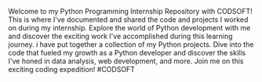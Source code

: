 Welcome to my Python Programming Internship Repository with CODSOFT! This is where I've documented and shared the code and projects I worked on during my internship. Explore the world of Python development with me and discover the exciting work I've accomplished during this learning journey. i have put together a collection of my Python projects. Dive into the code that fueled my growth as a Python developer and discover the skills I've honed in data analysis, web development, and more. Join me on this exciting coding expedition! #CODSOFT
